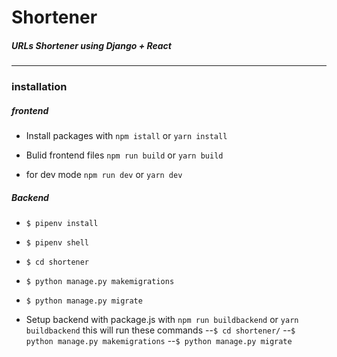 # Shortener

##### URLs Shortener using Django + React
*****************************************

### installation

##### frontend

- Install packages with
```npm istall``` or ```yarn install```

- Bulid frontend files
```npm run build``` or ```yarn build```

- for dev mode
```npm run dev``` or ```yarn dev```

##### Backend

- ```$ pipenv install```
- ```$ pipenv shell```
- ```$ cd shortener```
- ```$ python manage.py makemigrations```
- ```$ python manage.py migrate```

- Setup backend with package.js with
```npm run buildbackend``` or ```yarn buildbackend```
this will run these commands
    --```$ cd shortener/```
    --```$ python manage.py makemigrations```
    --```$ python manage.py migrate```
